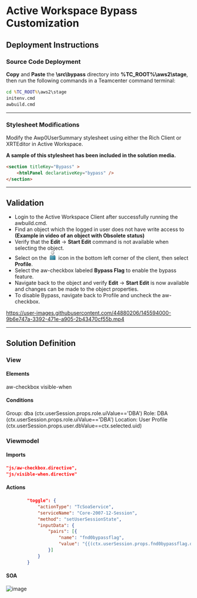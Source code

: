 # Active Workspace Bypass Customization

## Deployment Instructions
### Source Code Deployment
**Copy** and **Paste** the **\src\bypass** directory into **%TC_ROOT%\aws2\stage**, then run the following commands in a Teamcenter command terminal:
``` cmd
cd %TC_ROOT%\aws2\stage
initenv.cmd
awbuild.cmd
```
___
### Stylesheet Modifications
Modify the Awp0UserSummary stylesheet using either the Rich Client or XRTEditor in Active Workspace.

**A sample of this stylesheet has been included in the solution media.**

``` html
<section titleKey="Bypass" >
    <htmlPanel declarativeKey="bypass" />
</section>
```
___
## Validation
- Login to the Active Workspace Client after successfully running the awbuild.cmd.
- Find an object which the logged in user does not have write access to **(Example in video of an object with Obsolete status)**
- Verify that the **Edit** &rarr; **Start Edit** command is not available when selecting the object.
- Select on the <img src="./typePerson48.svg" width="24" height="24"> icon in the bottom left corner of the client, then select **Profile**.
- Select the aw-checkbox labeled **Bypass Flag** to enable the bypass feature.
- Navigate back to the object and verify **Edit** &rarr; **Start Edit** is now available and changes can be made to the object properties.
- To disable Bypass, navigate back to Profile and uncheck the aw-checkbox.

https://user-images.githubusercontent.com/44880206/145594000-9b6e747a-3392-471e-a905-2b43470cf55b.mp4


___
## Solution Definition

### View
#### Elements
aw-checkbox
visible-when
#### Conditions
Group: dba (ctx.userSession.props.role.uiValue=='DBA')
Role: DBA (ctx.userSession.props.role.uiValue=='DBA')
Location: User Profile (ctx.userSession.props.user.dbValue==ctx.selected.uid)

### Viewmodel
#### Imports
``` json
"js/aw-checkbox.directive",
"js/visible-when.directive"
```
#### Actions
``` json
        "toggle": {
            "actionType": "TcSoaService",
            "serviceName": "Core-2007-12-Session",
            "method": "setUserSessionState",
            "inputData": {
                "pairs": [{
                    "name": "fnd0bypassflag",
                    "value": "{{(ctx.userSession.props.fnd0bypassflag.dbValue) ? '1' : '0'}}"
                }]
            }
        }
```
#### SOA
![image](https://user-images.githubusercontent.com/44880206/145596241-9ad84fa1-9f0a-4426-bd93-fcfd94616250.png)


